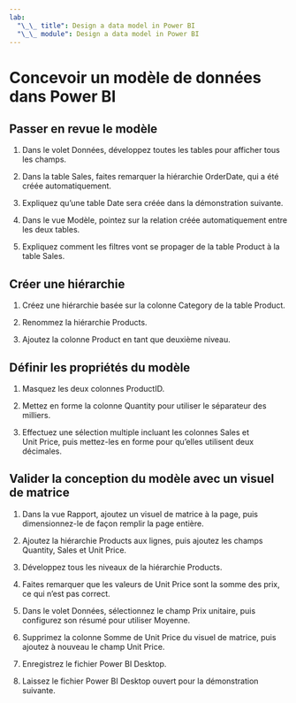 ```yaml
---
lab:
  "\_\_ title": Design a data model in Power BI
  "\_\_ module": Design a data model in Power BI
---
```

# Concevoir un modèle de données dans Power BI

## Passer en revue le modèle

1. Dans le volet Données, développez toutes les tables pour afficher tous les champs.

1. Dans la table Sales, faites remarquer la hiérarchie OrderDate, qui a été créée automatiquement.

1. Expliquez qu’une table Date sera créée dans la démonstration suivante.

1. Dans le vue Modèle, pointez sur la relation créée automatiquement entre les deux tables.

1. Expliquez comment les filtres vont se propager de la table Product à la table Sales.

## Créer une hiérarchie

1. Créez une hiérarchie basée sur la colonne Category de la table Product.

1. Renommez la hiérarchie Products.

1. Ajoutez la colonne Product en tant que deuxième niveau.

## Définir les propriétés du modèle

1. Masquez les deux colonnes ProductID.

1. Mettez en forme la colonne Quantity pour utiliser le séparateur des milliers.

1. Effectuez une sélection multiple incluant les colonnes Sales et Unit Price, puis mettez-les en forme pour qu’elles utilisent deux décimales.

## Valider la conception du modèle avec un visuel de matrice

1. Dans la vue Rapport, ajoutez un visuel de matrice à la page, puis dimensionnez-le de façon remplir la page entière.

1. Ajoutez la hiérarchie Products aux lignes, puis ajoutez les champs Quantity, Sales et Unit Price.

1. Développez tous les niveaux de la hiérarchie Products.

1. Faites remarquer que les valeurs de Unit Price sont la somme des prix, ce qui n’est pas correct.

1. Dans le volet Données, sélectionnez le champ Prix unitaire, puis configurez son résumé pour utiliser Moyenne.

1. Supprimez la colonne Somme de Unit Price du visuel de matrice, puis ajoutez à nouveau le champ Unit Price.

1. Enregistrez le fichier Power BI Desktop.

1. Laissez le fichier Power BI Desktop ouvert pour la démonstration suivante.
